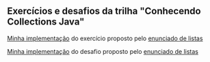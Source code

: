 ## Exercícios e desafios da trilha "Conhecendo Collections Java"

[Minha implementação](src/ListaTarefas.java) do exercício proposto pelo [enunciado de listas](https://github.com/cami-la/collections-java-api-2023/tree/master/out/production/collections-java-api-2023/main/java/list#1-lista-de-tarefas)

[Minha implementação](src/CarrinhoDeCompras.java) do desafio proposto pelo [enunciado de listas](https://github.com/cami-la/collections-java-api-2023/tree/master/out/production/collections-java-api-2023/main/java/list#2-carrinho-de-compras)